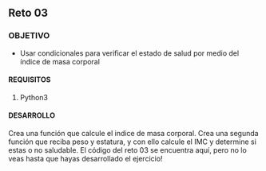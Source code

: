 ## Reto 03

### OBJETIVO 
 - Usar condicionales para verificar el estado de salud por medio del índice de masa corporal

#### REQUISITOS 
1. Python3

#### DESARROLLO
Crea una función que calcule el indice de masa corporal.
Crea una segunda función que reciba peso y estatura, y con ello calcule el IMC y determine si estas o no saludable.
El código del reto 03 se encuentra aquí, pero no lo veas hasta que hayas desarrollado el ejercicio!

